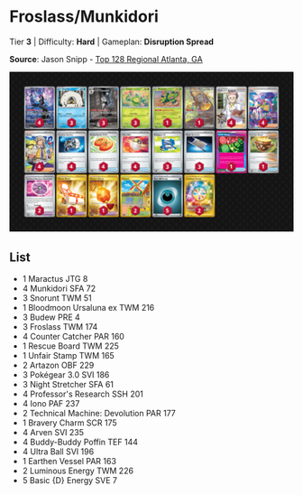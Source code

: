 # Froslass/Munkidori

Tier **3** | Difficulty: **Hard** | Gameplan: **Disruption Spread**

**Source**: Jason Snipp - [Top 128 Regional Atlanta, GA](https://limitlesstcg.com/decks/list/16911)

![decklist](../../!Images/Standard/16SVI-JTG/Froslass-Munkidori.png)

## List
* 1 Maractus JTG 8
* 4 Munkidori SFA 72
* 3 Snorunt TWM 51
* 1 Bloodmoon Ursaluna ex TWM 216
* 3 Budew PRE 4
* 3 Froslass TWM 174
* 4 Counter Catcher PAR 160
* 1 Rescue Board TWM 225
* 1 Unfair Stamp TWM 165
* 2 Artazon OBF 229
* 3 Pokégear 3.0 SVI 186
* 3 Night Stretcher SFA 61
* 4 Professor's Research SSH 201
* 4 Iono PAF 237
* 2 Technical Machine: Devolution PAR 177
* 1 Bravery Charm SCR 175
* 4 Arven SVI 235
* 4 Buddy-Buddy Poffin TEF 144
* 4 Ultra Ball SVI 196
* 1 Earthen Vessel PAR 163
* 2 Luminous Energy TWM 226
* 5 Basic {D} Energy SVE 7